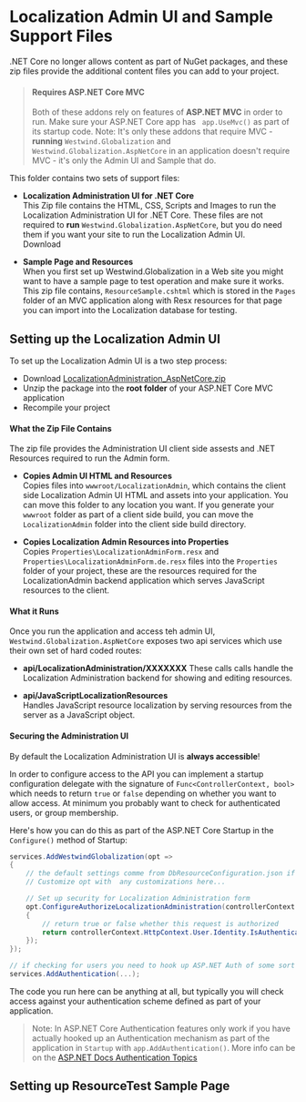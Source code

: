 # Localization Admin UI and Sample Support Files
.NET Core no longer allows content as part of NuGet packages, and these zip files provide the additional content files you can add to your project.

> #### Requires ASP.NET Core MVC
> Both of these addons rely on features of **ASP.NET MVC** in order to run. Make sure your ASP.NET Core app has ` app.UseMvc()` as part of its startup code. Note: It's only these addons that require MVC - **running** `Westwind.Globalization` and `Westwind.Globalization.AspNetCore` in an application doesn't require MVC - it's only the Admin UI and Sample that do.

This folder contains two sets of support files:

* **Localization Administration UI for .NET Core**  
This Zip file contains the HTML, CSS, Scripts and Images to run the Localization Administration UI for .NET Core. These files are not required to **run** `Westwind.Globalization.AspNetCore`, but you do need them if you want your site to run the Localization Admin UI.  
Download

* **Sample Page and Resources**   
When you first set up Westwind.Globalization in a Web site you might want to have a sample page to test operation and make sure it works. This zip file contains, `ResourceSample.cshtml` which is stored in the `Pages` folder of an MVC application along with Resx resources for that page you can import into the Localization database for testing.


## Setting up the Localization Admin UI
To set up the Localization Admin UI is a two step process:

* Download [LocalizationAdministration_AspNetCore.zip](https://github.com/RickStrahl/Westwind.Globalization/blob/AspNetCore_Support/master/LocalizationAdministrationHtml_AspNetCore.zip?raw=true)
* Unzip the package into the **root folder** of your ASP.NET Core MVC application
* Recompile your project

#### What the Zip File Contains
The zip file provides the Administration UI client side assests and .NET Resources required to run the Admin form.

* **Copies Admin UI HTML and Resources**  
Copies files into `wwwroot/LocalizationAdmin`, which contains the client side Localization Admin UI HTML and assets into your application. You can move this folder to any location you want. If you generate your `wwwroot` folder as part of a client side build, you can move the `LocalizationAdmin` folder into the client side build directory.

* **Copies Localization Admin Resources into Properties**   
Copies `Properties\LocalizationAdminForm.resx` and `Properties\LocalizationAdminForm.de.resx` files into the `Properties` folder of your project, these are the resources required for the LocalizationAdmin backend application which serves JavaScript resources to the client.

#### What it Runs
Once you run the application and access teh admin UI, `Westwind.Globalization.AspNetCore` exposes two api services which use their own set of hard coded routes:

* **api/LocalizationAdministration/XXXXXXX** 
These calls calls handle the Localization Administration backend for showing and editing  resources. 

* **api/JavaScriptLocalizationResources**  
Handles JavaScript resource localization by serving resources from the server as a JavaScript object.

#### Securing the Administration UI
By default the Localization Administration UI is **always accessible**!

In order to configure access to the API you can implement a startup configuration delegate with the signature of `Func<ControllerContext, bool>` which needs to return `true` or `false` depending on whether you want to allow access. At minimum you probably want to check for authenticated users, or group membership.

Here's how you can do this as part of the ASP.NET Core Startup in the `Configure()` method of Startup:

```cs
services.AddWestwindGlobalization(opt =>
{                
    // the default settings comme from DbResourceConfiguration.json if exists
    // Customize opt with  any customizations here...

    // Set up security for Localization Administration form
    opt.ConfigureAuthorizeLocalizationAdministration(controllerContext =>
    {
        // return true or false whether this request is authorized
        return controllerContext.HttpContext.User.Identity.IsAuthenticated;
    });
});

// if checking for users you need to hook up ASP.NET Auth of some sort
services.AddAuthentication(...);
```

The code you run here can be anything at all, but typically you will check access against your authentication scheme defined as part of your application.

> Note: In ASP.NET Core Authentication features only work if you have actually hooked up an Authentication mechanism as part of the application in `Startup` with `app.AddAuthentication()`.
More info can be on the [ASP.NET Docs Authentication Topics](https://docs.microsoft.com/en-us/aspnet/core/security/authentication/)

## Setting up ResourceTest Sample Page


